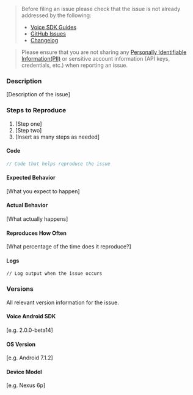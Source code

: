 <!-- Check the following before filing an issue -->
> Before filing an issue please check that the issue is not already addressed by the following:
>  * [Voice SDK Guides](https://www.twilio.com/docs/api/voice-sdk)
>  * [GitHub Issues](https://github.com/twilio/voice-quickstart-android/issues)
>  * [Changelog](https://www.twilio.com/docs/api/voice-sdk/android/changelog)

> Please ensure that you are not sharing any
[Personally Identifiable Information(PII)](https://www.twilio.com/docs/glossary/what-is-personally-identifiable-information-pii)
or sensitive account information (API keys, credentials, etc.) when reporting an issue.

### Description

[Description of the issue]

### Steps to Reproduce

1. [Step one]
2. [Step two]
3. [Insert as many steps as needed]

#### Code

```java
// Code that helps reproduce the issue
```

#### Expected Behavior

[What you expect to happen]

#### Actual Behavior

[What actually happens]

#### Reproduces How Often

[What percentage of the time does it reproduce?]

#### Logs

```
// Log output when the issue occurs
```

### Versions

All relevant version information for the issue.

#### Voice Android SDK

[e.g. 2.0.0-beta14]

#### OS Version

[e.g. Android 7.1.2]

#### Device Model

[e.g. Nexus 6p]
